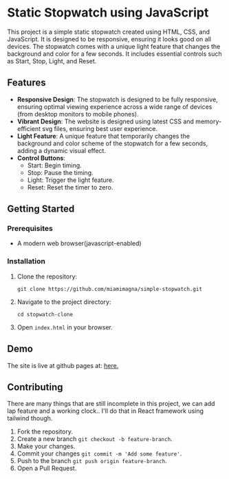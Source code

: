 # Static Stopwatch using JavaScript
This project is a simple static stopwatch created using HTML, CSS, and JavaScript. It is designed to be responsive, ensuring it looks good on all devices. The stopwatch comes with a unique light feature that changes the background and color for a few seconds. It includes essential controls such as Start, Stop, Light, and Reset.
## Features
* **Responsive Design**: The stopwatch is designed to be fully responsive, ensuring optimal viewing experience across a wide range of devices (from desktop monitors to mobile phones).
* **Vibrant Design**: The website is designed using latest CSS and memory-efficient svg files, ensuring best user experience.
* **Light Feature**: A unique feature that temporarily changes the background and color scheme of the stopwatch for a few seconds, adding a dynamic visual effect.
* **Control Buttons**:
  - Start: Begin timing.
  - Stop: Pause the timing.
  - Light: Trigger the light feature.
  - Reset: Reset the timer to zero.
## Getting Started
### Prerequisites
- A modern web browser(javascript-enabled)
### Installation
1. Clone the repository:
   ```
   git clone https://github.com/miamimagna/simple-stopwatch.git
   ```
2. Navigate to the project directory:
   ```
   cd stopwatch-clone
   ```
3. Open `index.html` in your browser.
## Demo
The site is live at github pages at: [here.](https://miamimagna.github.io/simple-stopwatch/)
## Contributing
There are many things that are still incomplete in this project, we can add lap feature and a working clock.. I'll do that in React framework using tailwind though.
1. Fork the repository.
2. Create a new branch `git checkout -b feature-branch`.
3. Make your changes.
4. Commit your changes `git commit -m 'Add some feature'`.
5. Push to the branch `git push origin feature-branch`.
6. Open a Pull Request.
